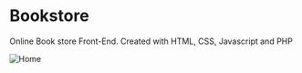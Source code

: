 # Bookstore
Online Book store Front-End. Created with HTML, CSS, Javascript and PHP

![Home](https://user-images.githubusercontent.com/55012870/151820471-b9005517-5e65-4654-9e0f-555c3f0f2e3f.JPG)
